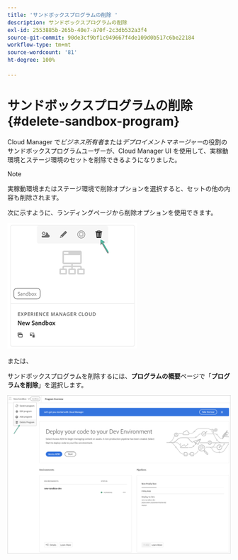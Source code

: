 ```yaml
---
title: 'サンドボックスプログラムの削除 '
description: サンドボックスプログラムの削除
exl-id: 2553885b-265b-40e7-a70f-2c3db532a3f4
source-git-commit: 90de3cf9bf1c949667f4de109d0b517c6be22184
workflow-type: tm+mt
source-wordcount: '81'
ht-degree: 100%

---
```


# サンドボックスプログラムの削除 {#delete-sandbox-program}

Cloud Manager で&#x200B;*ビジネス所有者*&#x200B;または&#x200B;*デプロイメントマネージャー*&#x200B;の役割のサンドボックスプログラムユーザーが、Cloud Manager UI を使用して、実稼動環境とステージ環境のセットを削除できるようになりました。

>[!NOTE]
>実稼動環境またはステージ環境で削除オプションを選択すると、セットの他の内容も削除されます。

次に示すように、ランディングページから削除オプションを使用できます。

![](assets/delete-sandbox1.png)

または、

サンドボックスプログラムを削除するには、**プログラムの概要**&#x200B;ページで「**プログラムを削除**」を選択します。

![](assets/delete-sandbox2.png)
